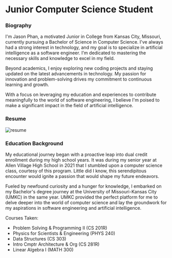# Junior Computer Science Student

### Biography
I'm Jason Phan, a motivated Junior in College from Kansas City, Missouri, currently pursuing a Bachelor of Science in Computer Science. I've always had a strong interest in technology, and my goal is to specialize in artificial intelligence as a software engineer. I'm dedicated to mastering the necessary skills and knowledge to excel in my field.

Beyond academics, I enjoy exploring new coding projects and staying updated on the latest advancements in technology. My passion for innovation and problem-solving drives my commitment to continuous learning and growth.

With a focus on leveraging my education and experiences to contribute meaningfully to the world of software engineering, I believe I'm poised to make a significant impact in the field of artificial intelligence.

### Resume
![resume](https://github.com/JasonPhan1/JasonPhan1.github.io/assets/98352769/d3869ec9-1aba-40db-a3d2-338f6a33e816)

### Education Background
My educational journey began with a proactive leap into dual credit enrollment during my high school years. It was during my senior year at Allen Village High School in 2021 that I stumbled upon a computer science class, courtesy of this program. Little did I know, this serendipitous encounter would ignite a passion that would shape my future endeavors.

Fueled by newfound curiosity and a hunger for knowledge, I embarked on my Bachelor's degree journey at the University of Missouri-Kansas City (UMKC) in the same year. UMKC provided the perfect platform for me to delve deeper into the world of computer science and lay the groundwork for my aspirations in software engineering and artificial intelligence.

Courses Taken:
- Problem Solving & Programming II (CS 201R)
- Physics for Scientists & Engineering (PHYS 240)
- Data Structures (CS 303)
- Intro Cmptr Architecture & Org (CS 281R)
- Linear Algebra I (MATH 300)
